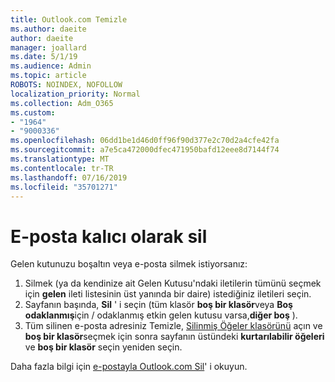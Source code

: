 ```yaml
---
title: Outlook.com Temizle
ms.author: daeite
author: daeite
manager: joallard
ms.date: 5/1/19
ms.audience: Admin
ms.topic: article
ROBOTS: NOINDEX, NOFOLLOW
localization_priority: Normal
ms.collection: Adm_O365
ms.custom:
- "1964"
- "9000336"
ms.openlocfilehash: 06dd1be1d46d0ff96f90d377e2c70d2a4cfe42fa
ms.sourcegitcommit: a7e5ca472000dfec471950bafd12eee8d7144f74
ms.translationtype: MT
ms.contentlocale: tr-TR
ms.lasthandoff: 07/16/2019
ms.locfileid: "35701271"
---
```

# <a name="permanently-delete-email"></a>E-posta kalıcı olarak sil

Gelen kutunuzu boşaltın veya e-posta silmek istiyorsanız:

1. Silmek (ya da kendinize ait Gelen Kutusu'ndaki iletilerin tümünü seçmek için **gelen** ileti listesinin üst yanında bir daire) istediğiniz iletileri seçin.
1. Sayfanın başında, **Sil** ' i seçin (tüm klasör **boş bir klasör**veya **Boş odaklanmış**için / odaklanmış etkin gelen kutusu varsa,**diğer boş** ).
1. Tüm silinen e-posta adresiniz Temizle, [Silinmiş Öğeler klasörünü](https://outlook.live.com/mail/deleteditems) açın ve **boş bir klasör**seçmek için sonra sayfanın üstündeki **kurtarılabilir öğeleri** ve **boş bir klasör** seçin yeniden seçin.

Daha fazla bilgi için [e-postayla Outlook.com Sil](https://support.office.com/article/a9b63739-5392-412a-8e9a-d4b02708dee4?wt.mc_id=Office_Outlook_com_Alchemy)' i okuyun.